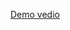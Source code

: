<a href="https://drive.google.com/file/d/1-DL6xcvmhETur4a6L-76in53sJSm9oWA/view?usp=sharing" target="_blank">Demo vedio</a>
